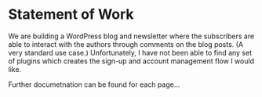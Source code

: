 # Statement of Work
We are building a WordPress blog and newsletter where the subscribers are able to interact with the authors through comments on the blog posts. (A very standard use case.) Unfortunately, I have not been able to find any set of plugins which creates the sign-up and account management flow I would like.

<Introduce what you are building>

<Introduce the problem>

<The ask>
<Here are the shortcodes & pages needed>
<There are also basic admin console requirements>

<Detailed documentation>
<Here is a state diagram for the flow when a user lands on a page>

Further documetnation can be found for each page...

